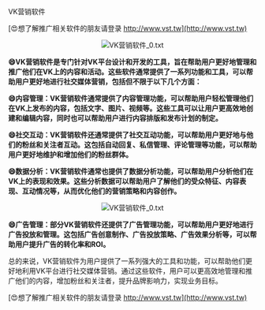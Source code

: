 VK营销软件

[😍想了解推广相关软件的朋友请登录 http://www.vst.tw](http://www.vst.tw)

 <center><img src="https://vst.tw/MP4/tuiguang/png/5.png" alt="VK营销软件_0.txt"></center>

**😄VK营销软件是专门针对VK平台设计和开发的工具，旨在帮助用户更好地管理和推广他们在VK上的内容和活动。这些软件通常提供了一系列功能和工具，可以帮助用户更好地进行社交媒体营销，包括但不限于以下几个方面：**

**😄内容管理：VK营销软件通常提供了内容管理功能，可以帮助用户轻松管理他们在VK上发布的内容，包括文字、图片、视频等。这些工具可以让用户更高效地创建和编辑内容，同时也可以帮助用户进行内容排版和发布计划的制定。**

**😄社交互动：VK营销软件还通常提供了社交互动功能，可以帮助用户更好地与他们的粉丝和关注者互动。这包括自动回复、私信管理、评论管理等功能，可以帮助用户更好地维护和增加他们的粉丝群体。**

**😄数据分析：VK营销软件通常也提供了数据分析功能，可以帮助用户分析他们在VK上的表现和效果。这些分析数据可以帮助用户了解他们的受众特征、内容表现、互动情况等，从而优化他们的营销策略和内容创作。**

 <center><img src="https://vst.tw/MP4/tuiguang/png/0.png" alt="VK营销软件_0.txt"></center>

**😄广告管理：部分VK营销软件还提供了广告管理功能，可以帮助用户更好地进行广告投放和管理。这包括广告创意制作、广告投放策略、广告效果分析等，可以帮助用户提升广告的转化率和ROI。**

总的来说，VK营销软件为用户提供了一系列强大的工具和功能，可以帮助他们更好地利用VK平台进行社交媒体营销。通过这些软件，用户可以更高效地管理和推广他们的内容，增加粉丝和关注者，提升品牌影响力，实现业务目标。

[😍想了解推广相关软件的朋友请登录 http://www.vst.tw](http://www.vst.tw)



